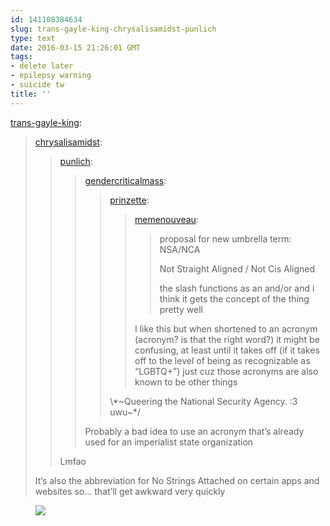 ```yaml
---
id: 141108384634
slug: trans-gayle-king-chrysalisamidst-punlich
type: text
date: 2016-03-15 21:26:01 GMT
tags:
- delete later
- epilepsy warning
- suicide tw
title: ''
---
```

<p><a class="tumblr_blog" href="http://trans-gayle-king.tumblr.com/post/141108105550">trans-gayle-king</a>:</p>
<blockquote>
<p><a class="tumblr_blog" href="http://chrysalisamidst.tumblr.com/post/141107947268">chrysalisamidst</a>:</p>
<blockquote>
<p><a class="tumblr_blog" href="http://punlich.tumblr.com/post/141107906313">punlich</a>:</p>
<blockquote>
<p><a class="tumblr_blog" href="http://gendercriticalmass.tumblr.com/post/141107669436">gendercriticalmass</a>:</p>
<blockquote>
<p><a class="tumblr_blog" href="http://prinzette.tumblr.com/post/141104250063">prinzette</a>:</p>
<blockquote>
<p><a class="tumblr_blog" href="http://memenouveau.tumblr.com/post/141082882349">memenouveau</a>:</p>
<blockquote>
<p>proposal for new umbrella term: NSA/NCA</p>
<p>Not Straight Aligned / Not Cis Aligned</p>
<p>the slash functions as an and/or and i think it gets the concept of the thing pretty well</p>
</blockquote>
<p>I like this but when shortened to an acronym (acronym? is that the right word?) it might be confusing, at least until it takes off (if it takes off to the level of being as recognizable as “LGBTQ+”) just cuz those acronyms are also known to be other things</p>
</blockquote>
<p>\*~Queering the National Security Agency. :3 uwu~*/</p>
</blockquote>
<p>Probably a bad idea to use an acronym that’s already used for an imperialist state organization</p>
</blockquote>
<p>Lmfao</p>
</blockquote>
<p>It’s also the  abbreviation for No Strings Attached on certain apps and websites so… that’ll get awkward very quickly</p>
</blockquote>

<figure data-orig-height="200" data-orig-width="248"><img src="https://31.media.tumblr.com/2e0802a6d1a4146b4799c899246c08d6/tumblr_inline_o43nizXVOs1rdzs46_500.gif" data-orig-height="200" data-orig-width="248"></figure>